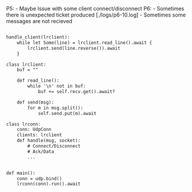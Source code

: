 P5: 
	- Maybe Issue with some client connect/disconnect
P6:
	- Sometimes there is unexpected ticket produced [./logs/p6-10.log]
	- Sometimes some messages are not recieved


```txt

handle_client(lrclient):
	while let Some(line) = lrclient.read_line().await {
		lrclient.send(line.reverse()).await
	}

class lrclient:
	buf = ""

	def read_line():
		while '\n' not in buf:
			buf += self.recv.get().await?

	def send(msg):
		for m in msg.split():
			self.send.put(m).await

class lrconn:
	conn: UdpConn
	clients: lrclient
	def handle(msg, socket):
		# Connect/Disconnect
		# Ack/Data
		...


def main():
	conn = udp.bind()
	lrconn(conn).run().await

```